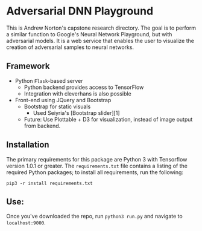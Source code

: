 Adversarial DNN Playground
==========================

This is Andrew Norton's capstone research directory.  The goal is to perform a similar function to Google's Neural Network Playground, but with adversarial models.  It is a web service that enables the user to visualize the creation of adversarial samples to neural networks.

Framework
---------
  - Python `Flask`-based server
    - Python backend provides access to TensorFlow
    - Integration with cleverhans is also possible
  - Front-end using JQuery and Bootstrap
    - Bootstrap for static visuals
      - Used Seiyria's [Bootstrap slider][1]
    - Future: Use Plottable + D3 for visualization, instead of image output from backend.
    
    
Installation
------------

The primary requirements for this package are Python 3 with Tensorflow version 1.0.1 or greater.  The `requirements.txt` file contains a listing of the required Python packages; to install all requirements, run the following:

```
pip3 -r install requirements.txt
```


Use:
----

Once you've downloaded the repo, run `python3 run.py` and navigate to `localhost:9000`.
  
[flask-intro]: https://github.com/seiyria/bootstrap-slider/
